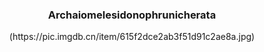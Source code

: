 ### <center> Archaiomelesidonophrunicherata </center>
<center>  (https://pic.imgdb.cn/item/615f2dce2ab3f51d91c2ae8a.jpg)  <center>

